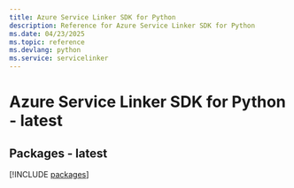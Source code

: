 ```yaml
---
title: Azure Service Linker SDK for Python
description: Reference for Azure Service Linker SDK for Python
ms.date: 04/23/2025
ms.topic: reference
ms.devlang: python
ms.service: servicelinker
---
```

# Azure Service Linker SDK for Python - latest
## Packages - latest
[!INCLUDE [packages](service-linker-index.md)]